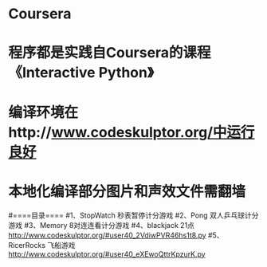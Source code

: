 # Coursera
# 程序都是实践自Coursera的课程《Interactive Python》
# 编译环境在http://www.codeskulptor.org/中运行良好
# 本地化编译部分图片和声效文件需翻墙
#====目录====
#1、StopWatch		秒表暂停计分游戏
#2、Pong			双人乒乓球计分游戏
#3、Memory			8对连连看计分游戏
#4、blackjack		21点					http://www.codeskulptor.org/#user40_2VdiwPVR46hs1t8.py
#5、RicerRocks		飞船游戏				http://www.codeskulptor.org/#user40_eXEwoQttrKpzurK.py